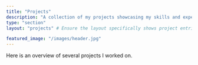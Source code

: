 ```yaml
---
title: "Projects"
description: "A collection of my projects showcasing my skills and experience."
type: "section"
layout: "projects" # Ensure the layout specifically shows project entries

featured_image: "/images/header.jpg"
---
```



Here is an overview of several projects I worked on.
